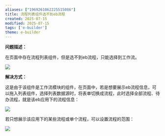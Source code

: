 ```yaml
---
aliases: ["1969261062225515086"]
title: 流程列表组件选不到eb流程
created: 2025-07-15
modified: 2025-07-15
tags: ['e-builder']
theme: e-builder
---
```


**问题描述：**

在页面中存在流程列表组件，但是选不到eb流程，只能选择到工作流。

![](cbacbfd78f69ea4669711dbae2c6b18e.jpg)

**解决方式：**

这是由于该组件是工作流模块的组件，在页面中，若是想要展示eb流程信息，可以拖入列表组件，选择列表数据源时，将表单切换成流程，此时选择全部流程、待办流程，就是该eb应用下的流程信息：

![](e046f0b1824afb3a37a999d65243607d.jpg)

若只想展示该应用下的某些流程或单个流程，可以设置流程的范围：

![](b4af26e9da20ad604e26775c091a6f05.jpg)